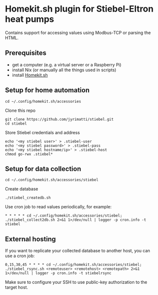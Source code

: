Homekit.sh plugin for Stiebel-Eltron heat pumps
===============================================

Contains support for accessing values using Modbus-TCP or parsing the HTML.

Prerequisites
-------------
- get a computer (e.g. a virtual server or a Raspberry Pi)
- install Nix (or manually all the things used in scripts)
- install [Homekit.sh](https://github.com/jyrimatti/homekit.sh)

Setup for home automation
-------------------------

```
cd ~/.config/homekit.sh/accessories
```

Clone this repo
```
git clone https://github.com/jyrimatti/stiebel.git
cd stiebel
```

Store Stiebel credentials and address
```
echo '<my stiebel user>' > .stiebel-user
echo '<my stiebel password>' > .stiebel-pass
echo '<my stiebel hostname/ip>' > .stiebel-host
chmod go-rwx .stiebel*
```

Setup for data collection
-------------------------

```
cd ~/.config/homekit.sh/accessories/stiebel
```

Create database
```
./stiebel_createdb.sh
```

Use cron job to read values periodically, for example:
```
* * * * * cd ~/.config/homekit.sh/accessories/stiebel; ./stiebel_collect2db.sh 2>&1 1>/dev/null | logger -p cron.info -t stiebel
```

External hosting
----------------
If you want to replicate your collected database to another host, you can use a cron job:

```
0,15,30,45 * * * * cd ~/.config/homekit.sh/accessories/stiebel; ./stiebel_rsync.sh <remoteuser> <remotehost> <remotepath> 2>&1 1>/dev/null | logger -p cron.info -t stiebelrsync
```

Make sure to configure your SSH to use public-key authorization to the target host.
